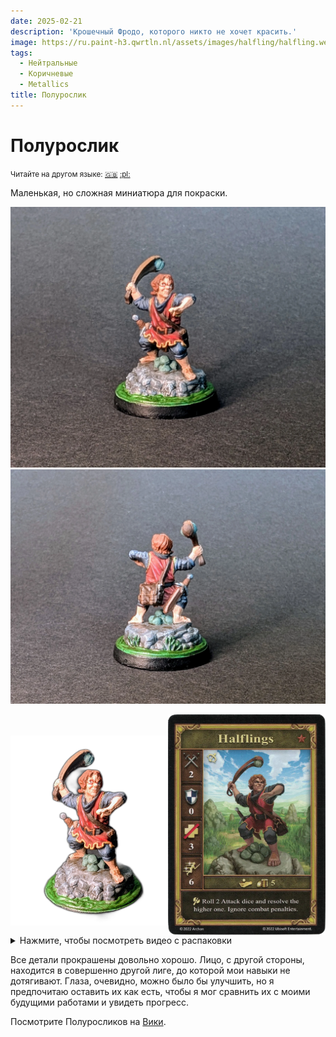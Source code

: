 ```yaml
---
date: 2025-02-21
description: 'Крошечный Фродо, которого никто не хочет красить.'
image: https://ru.paint-h3.qwrtln.nl/assets/images/halfling/halfling.webp
tags:
  - Нейтральные
  - Коричневые
  - Metallics
title: Полурослик
---
```

# Полурослик
<small>Читайте на другом языке: [:gb:](https://paint-h3.qwrtln.nl/posts/2025/02/halfling/) [:pl:](https://pl.paint-h3.qwrtln.nl/posts/2025/02/niziołek/)</small>

Маленькая, но сложная миниатюра для покраски.

![Halfling front](../assets/images/halfling/halfling-front.webp)  ![Halfling back](../assets/images/halfling/halfling-back.webp)

<!--more-->

<div style="display: flex; min-width: 100%; align-items: center">
  <div style="width: 50%; padding-top: 20px">
    <img src="/assets/images/halfling/halfling.webp" style="width: 100%; display: block" />
  </div>
  <div style="width: 50%">
    <img src="/assets/images/halfling/card.webp" style="width: 100%; display: block" />
  </div>
</div>

<details><summary>Нажмите, чтобы посмотреть видео с распаковки</summary>
  <video width="1280" height="720" controls preload="none">
    <source src="/assets/videos/halfling.webm" type="video/webm">
  </video>
</details>


Все детали прокрашены довольно хорошо. Лицо, с другой стороны, находится в совершенно другой лиге, до которой мои навыки не дотягивают. Глаза, очевидно, можно было бы улучшить, но я предпочитаю оставить их как есть, чтобы я мог сравнить их с моими будущими работами и увидеть прогресс.

Посмотрите Полуросликов на [Вики](https://homm3bg.wiki/units/halflings).
